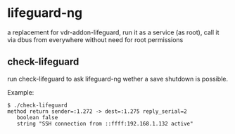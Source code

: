 lifeguard-ng
============

a replacement for vdr-addon-lifeguard, run it as a service (as root), call it via dbus from everywhere without need for root permissions

check-lifeguard
---------------

run check-lifeguard to ask lifeguard-ng wether a save shutdown is possible.

Example:
```
$ ./check-lifeguard
method return sender=:1.272 -> dest=:1.275 reply_serial=2
   boolean false
   string "SSH connection from ::ffff:192.168.1.132 active"
```
